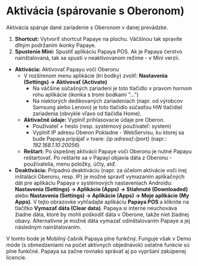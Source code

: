 # Aktivácia (spárovanie s Oberonom)

Aktivácia spáruje dané zariadenie s Oberonom v danej prevádzke.

1. **Shortcut:** Vytvoriť shortcut Papaye na plochu. Väčšinou tak spravíte dlhým podržaním ikonky Papaye.
1. **Spustenie Mini:** Spustiť aplikáciu Papaya POS. Ak je Papaya čerstvo nainštalovaná, tak sa spustí v neaktivovanom režime - v Mini verzii.
* **Aktivácia:** Aktivovať Papayu voči Oberonu
    * V rozšírenom menu aplikácie (tri bodky) zvoliť: **Nastavenia (Settings) -> Aktivovať (Activate)**
        * Na väčšine súčašných zariadení je toto tlačidlo v pravom hornom rohu aplikácie (ikonka s tromi bodkami "...")
        * Na niektorých dedikovaných zariadeniach (napr. od výrobcov Samsung alebo Lenovo) je toto tlačidlo súčasťou HW tlačidiel zariadenia (obvykle vľavo od tlačidla Home).
    * **Aktivačné údaje:** Vyplniť prihlasovacie údaje pre Oberon.
        * Používateľ + heslo (resp. systémový používateľ: system)
        * Vyplniť IP adresu Oberon Pokladne - WebServisu, ku ktorej sa bude Papaya pripájať v tvare: *{ip adresa}:{port}* (napr.: *192.168.1.10:20056*)
    * **Reštart:** Po úspešnej aktivácii Papaye voči Oberonu je nutné Papayu reštartovať. Po reštarte sa v Papayi objavia dáta z Oberonu - používatelia, menu položky, účty, atď.
* **Deaktivácia:** Prípadnú deaktiváciu (napr. za účelom aktivácie voči inej inštalácii Oberonu, resp. IP) je možné spraviť vymazaním aplikačných dát pre aplikáciu Papaya v systémových nastaveniach Androidu: **Nastavenia (Settings) -> Aplikácie (Apps) -> Stiahnuté (Downloaded)** alebo **Nastavenia (Settings) -> Aplikácie (Apps) -> Moje aplikácie (My Apps)**. V tejto obrazovke vyhľadajte aplikáciu **Papaya POS** a kliknite na tlačítko **Vymazať dáta (Clear data)**. Papaya si interne neuchováva žiadne dáta, ktoré by mohli poškodiť dáta v Oberone, takže niet žiadnej obavy. Alternatívne je možné dáta vymazať odinštalovaním Papaye a jej následným nainštalovaním.

V tomto bode je Mobilný čašník Papaya plne funkčný. Funguje však v Demo móde (s obmedzeniami na počet aktívnych objednávok) ostatné funkcie sú plne funkčné. Papaya sa začne rovnako správať aj po vypršaní zakúpenej licencie.
